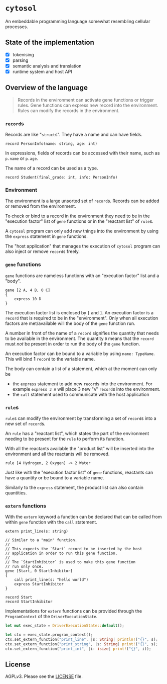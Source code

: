 # `cytosol`

An embeddable programming language somewhat resembling cellular processes.

## State of the implementation

* [x] tokenising
* [x] parsing
* [x] semantic analysis and translation
* [x] runtime system and host API

## Overview of the language

> Records in the environment can activate gene functions or trigger rules. Gene functions can express new record into the environment. Rules can modify the records in the environment.

### `record`s

Records are like "`struct`s". They have a name and can have fields.

```
record PersonInfo(name: string, age: int)
```

In expressions, fields of records can be accessed with their name, such as `p.name` or `p.age`.

The name of a record can be used as a type.

```
record Student(final_grade: int, info: PersonInfo)
```

### Environment

The environment is a large unsorted set of `record`s. Records can be added or removed from the environment.

To check or bind to a record in the environment they need to be in the "execution factor" list of `gene` functions or in the "reactant list" of `rule`s.

A `cytosol` program can only add new things into the environment by using the `express` statement in `gene` functions.

The "host application" that manages the execution of `cytosol` program can also inject or remove `record`s freely.

### `gene` functions

`gene` functions are nameless functions with an "execution factor" list and a "body".

```
gene [2 A, 4 B, 0 C]
{
    express 10 D
}
```

The execution factor list is enclosed by `[` and `]`. An execution factor is a `record` that is required to be in the "environment". Only when all execution factors are met/available will the body of the `gene` function run.

A number in front of the name of a `record` signifies the quantity that needs to be available in the environment.
The quantity `0` means that the `record` must *not* be present in order to run the body of the `gene` function.

An execution factor can be bound to a variable by using `name: TypeName`. This will bind **1** `record` to the variable name.

The body can contain a list of a statement, which at the moment can only be
- the `express` statement to add new `record`s into the environment. For example `express 3 A` will place 3 new "`A`" `record`s into the environment.
- the `call` statement used to communicate with the host application

### `rule`s

`rule`s can modify the environment by transforming a set of `record`s into a new set of `record`s.

An `rule` has a "reactant list", which states the part of the environment needing to be present for the `rule` to perform its function.

With all the reactants available the "product list" will be inserted into the environment and all the reactants will be removed.

```
rule [4 Hydrogen, 2 Oxygen] -> 2 Water
```

Just like with the "execution factor list" of `gene` functions, reactants can have a quantity or be bound to a variable name.

Similarly to the `express` statement, the product list can also contain quantities.

### `extern` functions

With the `extern` keyword a function can be declared that can be called from within `gene` function with the `call` statement.

```
extern print_line(s: string)

// Similar to a "main" function.
//
// This expects the `Start` record to be inserted by the host
// application in order to run this gene function.
//
// The `StartInhibitor` is used to make this gene function
// run only once.
gene [Start, 0 StartInhibitor]
{
    call print_line(s: "hello world")
    express StartInhibitor
}

record Start
record StartInhibitor
```

Implementations for `extern` functions can be provided through the `ProgramContext` of the `DriverExecutionState`.

```rust
let mut exec_state = DriverExecutionState::default();

let ctx = exec_state.program_context();
ctx.set_extern_function("print_line", |s: String| println!("{}", s);
ctx.set_extern_function("print_string", |s: String| print!("{}", s);
ctx.set_extern_function("print_int", |i: isize| print!("{}", i));

```

## License

AGPLv3. Please see the [LICENSE](LICENSE) file.